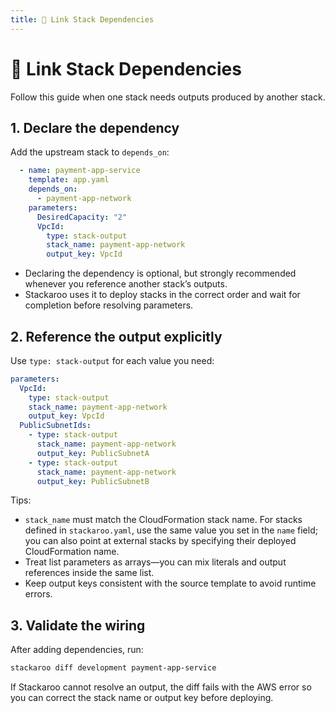 ```yaml
---
title: 🔧 Link Stack Dependencies
---
```


# 🔧 Link Stack Dependencies

Follow this guide when one stack needs outputs produced by another stack.

## 1. Declare the dependency

Add the upstream stack to `depends_on`:

```yaml
  - name: payment-app-service
    template: app.yaml
    depends_on:
      - payment-app-network
    parameters:
      DesiredCapacity: "2"
      VpcId:
        type: stack-output
        stack_name: payment-app-network
        output_key: VpcId
```

- Declaring the dependency is optional, but strongly recommended whenever you reference another stack’s outputs.
- Stackaroo uses it to deploy stacks in the correct order and wait for completion before resolving parameters.

## 2. Reference the output explicitly

Use `type: stack-output` for each value you need:

```yaml
parameters:
  VpcId:
    type: stack-output
    stack_name: payment-app-network
    output_key: VpcId
  PublicSubnetIds:
    - type: stack-output
      stack_name: payment-app-network
      output_key: PublicSubnetA
    - type: stack-output
      stack_name: payment-app-network
      output_key: PublicSubnetB
```

Tips:

- `stack_name` must match the CloudFormation stack name. For stacks defined in `stackaroo.yaml`, use the same value you set in the `name` field; you can also point at external stacks by specifying their deployed CloudFormation name.
- Treat list parameters as arrays—you can mix literals and output references inside the same list.
- Keep output keys consistent with the source template to avoid runtime errors.

## 3. Validate the wiring

After adding dependencies, run:

```bash
stackaroo diff development payment-app-service
```

If Stackaroo cannot resolve an output, the diff fails with the AWS error so you can correct the stack name or output key before deploying.
